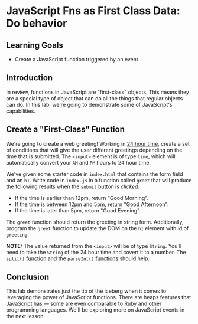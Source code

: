 # JavaScript Fns as First Class Data: Do behavior

## Learning Goals

- Create a JavaScript function triggered by an event

## Introduction

In review, functions in JavaScript are "first-class" objects. This means
they are a special type of object that can do all the things that regular
objects can do. In this lab, we're going to demonstrate some of JavaScript's
capabilities.

## Create a "First-Class" Function

We're going to create a web greeting! Working in [24 hour time](https://en.wikipedia.org/wiki/24-hour_clock),
create a set of conditions that will give the user different greetings
depending on the time that is submitted. The `<input>` element is of
type `time`, which will automatically convert your `AM` and `PM` hours
to 24 hour time.

We've given some starter code in `index.html` that contains the form
field and an `h1`. Write code in `index.js` in a function called `greet`
that will produce  the following results when the `submit` button
is _clicked_:

- If the time is earlier than 12pm, return "Good Morning".
- If the time is between 12pm and 5pm, return "Good Afternoon".
- If the time is later than 5pm, return "Good Evening".

The `greet` function should return the greeting in string form. Additionally,
program the `greet` function to update the DOM on the `h1` element with id of
`greeting`.

**NOTE:** The value returned from the `<input>` will be of type `String`.
You’ll need to take the `String` of the 24 hour time and covert it to a number.
The `split()` [function](https://developer.mozilla.org/en-US/docs/Web/JavaScript/Reference/Global_Objects/String/split)
and the `parseInt()` [functions](https://developer.mozilla.org/en-US/docs/Web/JavaScript/Reference/Global_Objects/parseInt) should help.

## Conclusion

This lab demonstrates just the tip of the iceberg when it comes to leveraging
the power of JavaScript functions. There are heaps features that JavaScript has
— some are even comparable to Ruby and other programming languages. We'll be
exploring more on JavaScript events in the next lesson.

